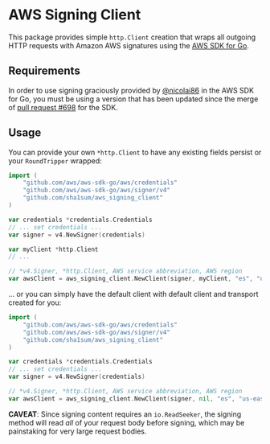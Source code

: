 # AWS Signing Client

This package provides simple `http.Client` creation that wraps all outgoing HTTP requests with Amazon AWS signatures using the [AWS SDK for Go](https://github.com/aws/aws-sdk-go).

## Requirements

In order to use signing graciously provided by [@nicolai86](https://github.com/nicolai86) in the AWS SDK for Go, you must be using a version that has been updated since the merge of [pull request #698](https://github.com/aws/aws-sdk-go/pull/698) for the SDK.

## Usage

You can provide your own `*http.Client` to have any existing fields persist or your `RoundTripper` wrapped:

```go
import (
	"github.com/aws/aws-sdk-go/aws/credentials"
	"github.com/aws/aws-sdk-go/aws/signer/v4"
	"github.com/sha1sum/aws_signing_client"
)

var credentials *credentials.Credentials
// ... set credentials ...
var signer = v4.NewSigner(credentials)

var myClient *http.Client
// ...

// *v4.Signer, *http.Client, AWS service abbreviation, AWS region
var awsClient = aws_signing_client.NewClient(signer, myClient, "es", "us-east-1")
```

... or you can simply have the default client with default client and transport created for you:

```go
import (
	"github.com/aws/aws-sdk-go/aws/credentials"
	"github.com/aws/aws-sdk-go/aws/signer/v4"
	"github.com/sha1sum/aws_signing_client"
)

var credentials *credentials.Credentials
// ... set credentials ...
var signer = v4.NewSigner(credentials)

// *v4.Signer, *http.Client, AWS service abbreviation, AWS region
var awsClient = aws_signing_client.NewClient(signer, nil, "es", "us-east-1")
```

**CAVEAT**: Since signing content requires an `io.ReadSeeker`, the signing method will read _all_ of your request body before signing, which may be painstaking for very large request bodies.

